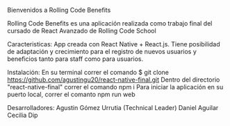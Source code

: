 Bienvenidos a Rolling Code Benefits

Rolling Code Benefits es una aplicación realizada como trabajo final del cursado de React Avanzado de Rolling Code School


Caracteristicas:
App creada con React Native + React.js. Tiene posibilidad de adaptación y crecimiento para el registro de nuevos usuarios y beneficios tanto para staff como para usuarios.

Instalación:
En su terminal correr el comando $ git clone https://github.com/agustingu20/react-native-final.git
Dentro del directorio "react-native-final" correr el comando npm i 
Para iniciar la aplicación en su puerto local, correr el comanto npm run web

Desarrolladores:
Agustin Gómez Urrutia (Technical Leader)
Daniel Aguilar
Cecilia Dip
